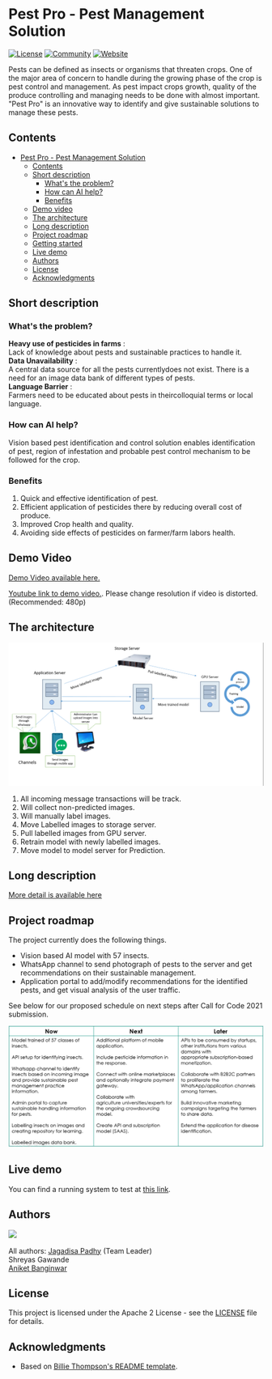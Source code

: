 # Pest Pro - Pest Management Solution

[![License](https://img.shields.io/badge/License-Apache2-blue.svg)](https://www.apache.org/licenses/LICENSE-2.0) [![Community](https://img.shields.io/badge/Join-Community-blue)](https://developer.ibm.com/callforcode/get-started/) [![Website](https://img.shields.io/badge/View-Website-blue)](https://sample-project.s3-web.us-east.cloud-object-storage.appdomain.cloud/)

Pests can be defined as insects or organisms that threaten crops. One of the major area of concern to handle during the growing phase of the crop is pest control and management. As pest impact crops growth, quality of the produce controlling and managing needs to be done with almost important. "Pest Pro" is an innovative way to identify and give sustainable solutions to manage these pests. 

## Contents

- [Pest Pro - Pest Management Solution](#pest-pro---pest-management-solution)
  - [Contents](#contents)
  - [Short description](#short-description)
    - [What's the problem?](#whats-the-problem)
    - [How can AI help?](#how-can-ai-help)
    - [Benefits](#benefits)
  - [Demo video](#demo-video)
  - [The architecture](#the-architecture)
  - [Long description](#long-description)
  - [Project roadmap](#project-roadmap)
  - [Getting started](#getting-started)
  - [Live demo](#live-demo)
  - [Authors](#authors)
  - [License](#license)
  - [Acknowledgments](#acknowledgments)

## Short description

### What's the problem?

**Heavy use of pesticides in farms** :\
Lack of knowledge about pests and sustainable practices to handle it.\
**Data Unavailability** :\
A central data source for all the pests currentlydoes not exist. There is a need for an image data bank of different types of pests.\
**Language Barrier** :\
Farmers need to be educated about pests in theircolloquial terms or local language.

### How can AI help?

Vision based pest identification and control solution enables identification of pest, region of infestation and probable pest control mechanism to be followed for the crop.

### Benefits

1. Quick and effective identification of pest.
2. Efficient application of pesticides there by reducing overall cost of produce. 
3. Improved Crop health and quality.
4. Avoiding side effects of pesticides on farmer/farm labors health. 


## Demo Video

[Demo Video available here.](./Demo_Video.mp4)

[Youtube link to demo video.](https://youtu.be/VuGPAZwr_D4). Please change resolution if video is distorted. (Recommended: 480p)

## The architecture

![Video transcription/translation app](https://github.com/aniketb97/pest_management/blob/main/Architecture.png)

1. All incoming message transactions will be track.
2. Will collect non-predicted images.
3. Will manually label images.
4. Move Labelled images to storage server.
5. Pull labelled images from GPU server.
6. Retrain model with newly labelled images.
7. Move model to model server for Prediction.


## Long description

[More detail is available here](./DESCRIPTION.md)

## Project roadmap

The project currently does the following things.

- Vision based AI model with 57 insects.
- WhatsApp channel to send photograph of pests to the server and get recommendations on their sustainable management.
- Application portal to add/modify recommendations for the identified pests, and get visual analysis of the user traffic.

See below for our proposed schedule on next steps after Call for Code 2021 submission.

![Roadmap](./RoadMap.PNG)

## Live demo

You can find a running system to test at [this link](https://3.7.103.170/pestmanagement/).

## Authors

<a href="https://github.com/aniketb97/pest_management/graphs/contributors">
  <img src="https://contributors-img.web.app/image?repo=aniketb97/pest_management" />
</a>


All authors:
[Jagadisa Padhy](https://github.com/jagadish4893) (Team Leader)  
Shreyas Gawande  
[Aniket Banginwar](https://github.com/aniketb97)


## License

This project is licensed under the Apache 2 License - see the [LICENSE](LICENSE) file for details.

## Acknowledgments

- Based on [Billie Thompson's README template](https://gist.github.com/PurpleBooth/109311bb0361f32d87a2).